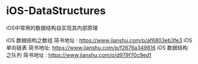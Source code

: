 # iOS-DataStructures
iOS中常用的数据结构自实现其内部原理

iOS 数据结构之数组 简书地址 : https://www.jianshu.com/p/af6803eb3fe3
iOS 单向链表 简书地址: https://www.jianshu.com/p/f2676a349816
iOS 数据结构之队列 简书地址 : https://www.jianshu.com/p/d979f70c9ed1
